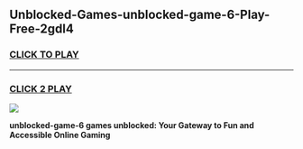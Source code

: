 
## Unblocked-Games-unblocked-game-6-Play-Free-2gdl4
<h3>
<a href="https://premium76.site?title=unblocked-game-6&ref=17A">CLICK TO PLAY</a></h3>
<hr>

<h3>
<a href="https://premium76.site?title=unblocked-game-6&ref=17A">CLICK 2 PLAY</a>
  
</h3>

<a href="https://premium76.site?title=unblocked-game-6&ref=17A"><img src="https://clearcache.store/games.png"></a>


**unblocked-game-6 games unblocked: Your Gateway to Fun and Accessible Online Gaming**
